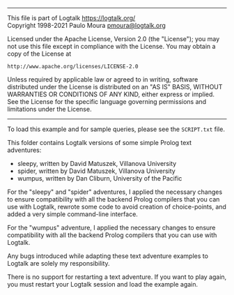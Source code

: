 ________________________________________________________________________

This file is part of Logtalk <https://logtalk.org/>  
Copyright 1998-2021 Paulo Moura <pmoura@logtalk.org>

Licensed under the Apache License, Version 2.0 (the "License");
you may not use this file except in compliance with the License.
You may obtain a copy of the License at

    http://www.apache.org/licenses/LICENSE-2.0

Unless required by applicable law or agreed to in writing, software
distributed under the License is distributed on an "AS IS" BASIS,
WITHOUT WARRANTIES OR CONDITIONS OF ANY KIND, either express or implied.
See the License for the specific language governing permissions and
limitations under the License.
________________________________________________________________________


To load this example and for sample queries, please see the `SCRIPT.txt` 
file.

This folder contains Logtalk versions of some simple Prolog text
adventures:

- sleepy, written by David Matuszek, Villanova University
- spider, written by David Matuszek, Villanova University
- wumpus, written by Dan Cliburn, University of the Pacific

For the "sleepy" and "spider" adventures, I applied the necessary changes
to ensure compatibility with all the backend Prolog compilers that you
can use with Logtalk, rewrote some code to avoid creation of choice-points,
and added a very simple command-line interface.

For the "wumpus" adventure, I applied the necessary changes to ensure
compatibility with all the backend Prolog compilers that you can use
with Logtalk.

Any bugs introduced while adapting these text adventure examples to
Logtalk are solely my responsibility.

There is no support for restarting a text adventure. If you want to play
again, you must restart your Logtalk session and load the example again.
